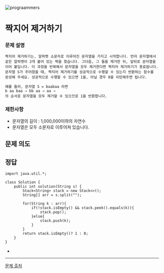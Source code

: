 ![prograammers](https://github.com/user-attachments/assets/0c8ee936-25ad-482b-a2a9-82ac3abfdfe0)

# 짝지어 제거하기

### 문제 설명
```
짝지어 제거하기는, 알파벳 소문자로 이루어진 문자열을 가지고 시작합니다. 먼저 문자열에서 같은 알파벳이 2개 붙어 있는 짝을 찾습니다. 그다음, 그 둘을 제거한 뒤, 앞뒤로 문자열을 이어 붙입니다. 이 과정을 반복해서 문자열을 모두 제거한다면 짝지어 제거하기가 종료됩니다. 문자열 S가 주어졌을 때, 짝지어 제거하기를 성공적으로 수행할 수 있는지 반환하는 함수를 완성해 주세요. 성공적으로 수행할 수 있으면 1을, 아닐 경우 0을 리턴해주면 됩니다.

예를 들어, 문자열 S = baabaa 라면
b aa baa → bb aa → aa →
의 순서로 문자열을 모두 제거할 수 있으므로 1을 반환합니다.
```

### 제한사항
- 문자열의 길이 : 1,000,000이하의 자연수
- 문자열은 모두 소문자로 이루어져 있습니다.

## 문제 의도

## 정답
```
import java.util.*;

class Solution {
    public int solution(String s) {
        Stack<String> stack = new Stack<>();
        String[] arr = s.split("");

        for(String k : arr){
            if(!stack.isEmpty() && stack.peek().equals(k)){
                stack.pop();
            }else{
                stack.push(k);
            }
        }
        return stack.isEmpty()? 1 : 0;
    }
}
```
- 

---
[문제 출처](https://school.programmers.co.kr/learn/courses/30/lessons/12973?language=java)